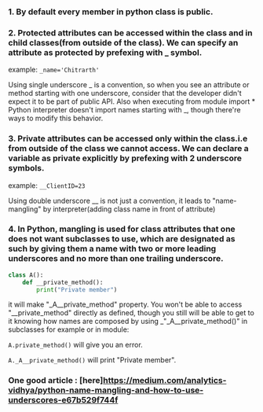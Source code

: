 ### 1. By default every member in python class is public.

### 2. Protected attributes can be accessed within the class and in child classes(from outside of the class). We can specify an attribute as protected by prefexing with _ symbol.

example: ``` _name='Chitrarth' ```

Using single underscore _ is a convention, so when you see an attribute or method starting with one underscore, consider that the developer didn't expect it to be part of public API. Also when executing from module import * Python interpreter doesn't import names starting with _, though there're ways to modify this behavior.

### 3. Private attributes can be accessed only within the class.i.e from outside of the class we cannot access. We can declare a variable as private explicitly by prefexing with 2 underscore symbols.

example: ``` __ClientID=23 ```

Using double underscore __ is not just a convention, it leads to "name-mangling" by interpreter(adding class name in front of attribute)

### 4. In Python, mangling is used for class attributes that one does not want subclasses to use, which are designated as such by giving them a name with two or more leading underscores and no more than one trailing underscore.

```python
class A():
    def __private_method():
        print("Private member")
```

it will make "_A__private_method" property. You won't be able to access "__private_method" directly as defined, though you still will be able to get to it knowing how names are composed by using _"_A__private_method()" in subclasses for example or in module:

``` A.private_method() ``` will give you an error.

``` A._A__private_method() ``` will print "Private member".

### One good article : [here]https://medium.com/analytics-vidhya/python-name-mangling-and-how-to-use-underscores-e67b529f744f
